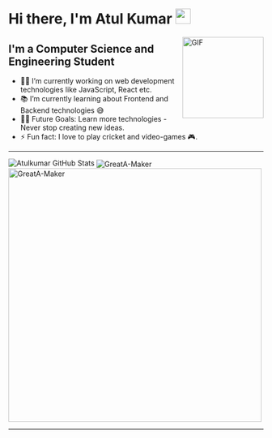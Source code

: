 # Hi there, I'm Atul Kumar  <img width="30px" src="https://media.tenor.com/images/3b388fe03da271d2674faf85eb7c3fcd/tenor.gif" />

<img align="right" alt="GIF" height="160px" src="https://media.giphy.com/media/du3J3cXyzhj75IOgvA/giphy.gif" />

## I'm a Computer Science and Engineering Student  

- 👨‍💻 I’m currently working on web development technologies like JavaScript, React etc.
- 📚 I’m currently learning about Frontend and Backend technologies 😅
- 💪🏼 Future Goals: Learn more technologies - Never stop creating new ideas.
- ⚡ Fun fact: I love to play cricket and video-games 🎮.

---

<img src="https://github-readme-stats.vercel.app/api?username=GreatA-Maker&show_icons=true&hide_border=true&count_private=true&theme=shades-of-purple&icon_color=fad000" alt="Atulkumar GitHub Stats">
<img align="center" src="https://github-readme-streak-stats.herokuapp.com/?user=GreatA-Maker&count_private=true&theme=radical" alt="GreatA-Maker" />
<img align="center" width=500 src="https://github-readme-stats.vercel.app/api/top-langs/?username=GreatA-Maker&count_private=true&theme=radical" alt="GreatA-Maker" />

---



